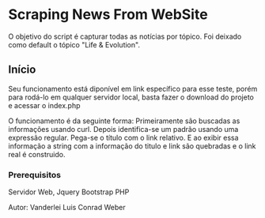# Scraping News From WebSite

O objetivo do script é capturar todas as notícias por tópico. Foi deixado como default o tópico "Life & Evolution".


## Início

Seu funcionamento está diponível em link específico para esse teste, porém para rodá-lo em qualquer servidor local, basta fazer o download do projeto e acessar o index.php

O funcionamento é da seguinte forma:
 Primeiramente são buscadas as informações usando curl.
 Depois identifica-se um padrão usando uma expressão regular.
 Pega-se o título com o link relativo.
 E ao exibir essa informação a string com a informação do titulo e link são quebradas e o link real é construido.

### Prerequisitos

Servidor Web,
Jquery
Bootstrap
PHP

Autor:
Vanderlei Luis Conrad Weber
